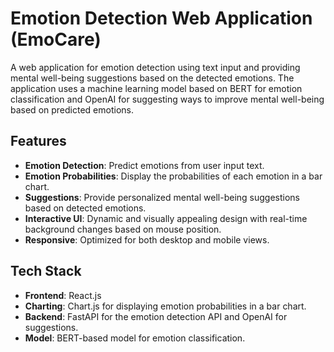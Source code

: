 # Emotion Detection Web Application (EmoCare)

A web application for emotion detection using text input and providing mental well-being suggestions based on the detected emotions. The application uses a machine learning model based on BERT for emotion classification and OpenAI for suggesting ways to improve mental well-being based on predicted emotions.

## Features

- **Emotion Detection**: Predict emotions from user input text.
- **Emotion Probabilities**: Display the probabilities of each emotion in a bar chart.
- **Suggestions**: Provide personalized mental well-being suggestions based on detected emotions.
- **Interactive UI**: Dynamic and visually appealing design with real-time background changes based on mouse position.
- **Responsive**: Optimized for both desktop and mobile views.

## Tech Stack

- **Frontend**: React.js
- **Charting**: Chart.js for displaying emotion probabilities in a bar chart.
- **Backend**: FastAPI for the emotion detection API and OpenAI for suggestions.
- **Model**: BERT-based model for emotion classification.
